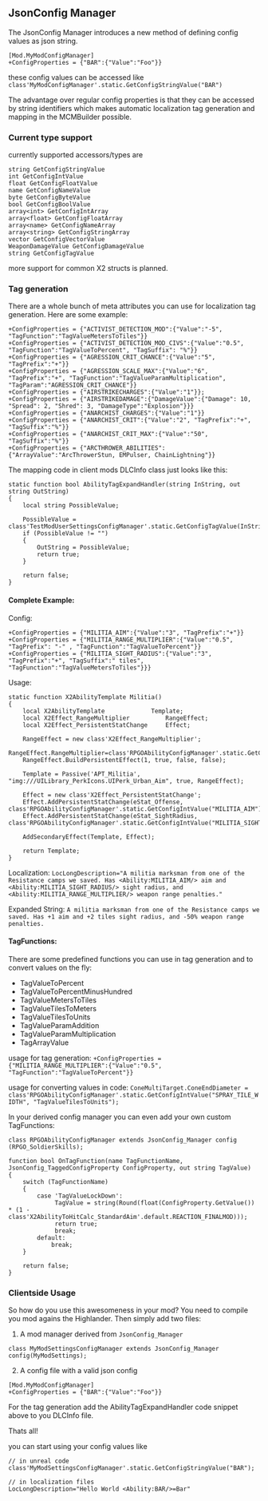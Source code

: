 ## JsonConfig Manager
The JsonConfig Manager introduces a new method of defining config values as json string.

```
[Mod.MyModConfigManager]
+ConfigProperties = {"BAR":{"Value":"Foo"}}
```
these config values can be accessed like `class'MyModConfigManager'.static.GetConfigStringValue("BAR")`

The advantage over regular config properties is that they can be accessed by string identifiers which makes automatic localization tag generation and mapping in the MCMBuilder possible.

### Current type support
currently supported accessors/types are

```
string GetConfigStringValue
int GetConfigIntValue
float GetConfigFloatValue
name GetConfigNameValue
byte GetConfigByteValue
bool GetConfigBoolValue
array<int> GetConfigIntArray
array<float> GetConfigFloatArray
array<name> GetConfigNameArray
array<string> GetConfigStringArray
vector GetConfigVectorValue
WeaponDamageValue GetConfigDamageValue
string GetConfigTagValue
```

more support for common X2 structs is planned.

### Tag generation

There are a whole bunch of meta attributes you can use for localization tag generation. Here are some example:

```
+ConfigProperties = {"ACTIVIST_DETECTION_MOD":{"Value":"-5", "TagFunction":"TagValueMetersToTiles"}}
+ConfigProperties = {"ACTIVIST_DETECTION_MOD_CIVS":{"Value":"0.5", "TagFunction":"TagValueToPercent", "TagSuffix": "%"}}
+ConfigProperties = {"AGRESSION_CRIT_CHANCE":{"Value":"5", "TagPrefix":"+"}}
+ConfigProperties = {"AGRESSION_SCALE_MAX":{"Value":"6", "TagPrefix":"+", "TagFunction":"TagValueParamMultiplication", "TagParam":"AGRESSION_CRIT_CHANCE"}}
+ConfigProperties = {"AIRSTRIKECHARGES":{"Value":"1"}};
+ConfigProperties = {"AIRSTRIKEDAMAGE":{"DamageValue":{"Damage": 10, "Spread": 2, "Shred": 3, "DamageType":"Explosion"}}}
+ConfigProperties = {"ANARCHIST_CHARGES":{"Value":"1"}}
+ConfigProperties = {"ANARCHIST_CRIT":{"Value":"2", "TagPrefix":"+", "TagSuffix":"%"}}
+ConfigProperties = {"ANARCHIST_CRIT_MAX":{"Value":"50", "TagSuffix":"%"}}
+ConfigProperties = {"ARCTHROWER_ABILITIES":{"ArrayValue":"ArcThrowerStun, EMPulser, ChainLightning"}}
```

The mapping code in client mods DLCInfo class just looks like this:

```
static function bool AbilityTagExpandHandler(string InString, out string OutString)
{
	local string PossibleValue;

	PossibleValue = class'TestModUserSettingsConfigManager'.static.GetConfigTagValue(InString);
	if (PossibleValue != "")
	{
		OutString = PossibleValue;
		return true;
	}

	return false;
}
```

#### Complete Example:

Config:
```
+ConfigProperties = {"MILITIA_AIM":{"Value":"3", "TagPrefix":"+"}}
+ConfigProperties = {"MILITIA_RANGE_MULTIPLIER":{"Value":"0.5", "TagPrefix": "-" , "TagFunction":"TagValueToPercent"}}
+ConfigProperties = {"MILITIA_SIGHT_RADIUS":{"Value":"3", "TagPrefix":"+", "TagSuffix":" tiles", "TagFunction":"TagValueMetersToTiles"}}}
```

Usage:
```
static function X2AbilityTemplate Militia()
{
	local X2AbilityTemplate				Template;
	local X2Effect_RangeMultiplier			RangeEffect;
	local X2Effect_PersistentStatChange		Effect;

	RangeEffect = new class'X2Effect_RangeMultiplier';
	RangeEffect.RangeMultiplier=class'RPGOAbilityConfigManager'.static.GetConfigFloatValue("MILITIA_RANGE_MULTIPLIER");
	RangeEffect.BuildPersistentEffect(1, true, false, false);

	Template = Passive('APT_Militia', "img:///UILibrary_PerkIcons.UIPerk_Urban_Aim", true, RangeEffect);

	Effect = new class'X2Effect_PersistentStatChange';
	Effect.AddPersistentStatChange(eStat_Offense, class'RPGOAbilityConfigManager'.static.GetConfigIntValue("MILITIA_AIM"));
	Effect.AddPersistentStatChange(eStat_SightRadius, class'RPGOAbilityConfigManager'.static.GetConfigIntValue("MILITIA_SIGHT_RADIUS"));

	AddSecondaryEffect(Template, Effect);

	return Template;
}
```

Localization:
`LocLongDescription="A militia marksman from one of the Resistance camps we saved. Has <Ability:MILITIA_AIM/> aim and <Ability:MILITIA_SIGHT_RADIUS/> sight radius, and <Ability:MILITIA_RANGE_MULTIPLIER/> weapon range penalties."`

Expanded String:
`A militia marksman from one of the Resistance camps we saved. Has +1 aim and +2 tiles sight radius, and -50% weapon range penalties.`

#### TagFunctions:
There are some predefined functions you can use in tag generation and to convert values on the fly:

- TagValueToPercent
- TagValueToPercentMinusHundred
- TagValueMetersToTiles
- TagValueTilesToMeters
- TagValueTilesToUnits
- TagValueParamAddition
- TagValueParamMultiplication
- TagArrayValue

usage for tag generation:
`+ConfigProperties = {"MILITIA_RANGE_MULTIPLIER":{"Value":"0.5", "TagFunction":"TagValueToPercent"}}`

usage for converting values in code:
`ConeMultiTarget.ConeEndDiameter = class'RPGOAbilityConfigManager'.static.GetConfigIntValue("SPRAY_TILE_WIDTH", "TagValueTilesToUnits");`

In your derived config manager you can even add your own custom TagFunctions:

```
class RPGOAbilityConfigManager extends JsonConfig_Manager config (RPGO_SoldierSkills);

function bool OnTagFunction(name TagFunctionName, JsonConfig_TaggedConfigProperty ConfigProperty, out string TagValue)
{
	switch (TagFunctionName)
	{
		case 'TagValueLockDown':
			 TagValue = string(Round(float(ConfigProperty.GetValue()) * (1 - class'X2AbilityToHitCalc_StandardAim'.default.REACTION_FINALMOD)));
			 return true;
			 break;
		default:
			break;
	}

	return false;
}
```

### Clientside Usage
So how do you use this awesomeness in your mod?
You need to compile you mod agains the Highlander.
Then simply add two files:

1. A mod manager derived from `JsonConfig_Manager`
```
class MyModSettingsConfigManager extends JsonConfig_Manager config(MyModSettings);
```

2. A config file with a valid json config
```
[Mod.MyModConfigManager]
+ConfigProperties = {"BAR":{"Value":"Foo"}}
```

For the tag generation add the AbilityTagExpandHandler code snippet above to you DLCInfo file.

Thats all!

you can start using your config values like 
```
// in unreal code
class'MyModSettingsConfigManager'.static.GetConfigStringValue("BAR");

// in localization files
LocLongDescription="Hello World <Ability:BAR/>=Bar"
```